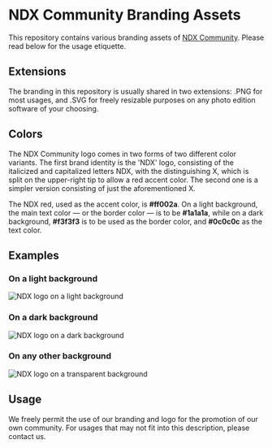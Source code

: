 # NDX Community Branding Assets
This repository contains various branding assets of [NDX Community](https://www.ndx.xyz/). Please read below for the usage etiquette.

## Extensions

The branding in this repository is usually shared in two extensions: .PNG for most usages, and .SVG for freely resizable purposes on any photo edition software of your choosing.

## Colors

The NDX Community logo comes in two forms of two different color variants. The first brand identity is the 'NDX' logo, consisting of the italicized and capitalized letters NDX, with the distinguishing X, which is split on the upper-right tip to allow a red accent color. The second one is a simpler version consisting of just the aforementioned X.

The NDX red, used as the accent color, is **#ff002a**. On a light background, the main text color — or the border color — is to be **#1a1a1a**, while on a dark background, **#f3f3f3** is to be used as the border color, and **#0c0c0c** as the text color.

## Examples

### On a light background
![NDX logo on a light background](https://abc.ndx.xyz/NDX-Branding-Assets/examples/white_bg.jpg)

### On a dark background
![NDX logo on a dark background](https://abc.ndx.xyz/NDX-Branding-Assets/examples/black_bg.jpg)

### On any other background
![NDX logo on a transparent background](https://abc.ndx.xyz/NDX-Branding-Assets/examples/any_bg.jpg)

## Usage

We freely permit the use of our branding and logo for the promotion of our own community. For usages that may not fit into this description, please contact us.
